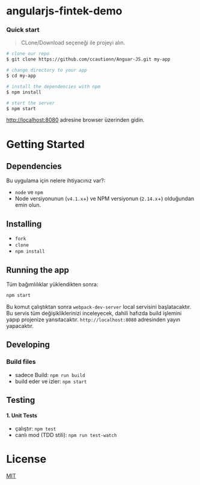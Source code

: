 # angularjs-fintek-demo

### Quick start

> CLone/Download seçeneği ile projeyi alın.

```bash
# clone our repo
$ git clone https://github.com/ccautionn/Anguar-JS.git my-app

# change directory to your app
$ cd my-app

# install the dependencies with npm
$ npm install

# start the server
$ npm start
```

 [http://localhost:8080](http://localhost:8080) adresine browser üzerinden gidin.


# Getting Started

## Dependencies

Bu uygulama için nelere ihtiyacınız var?:
* `node` ve `npm` 
*  Node versiyonunun (`v4.1.x`+) ve NPM versiyonun (`2.14.x`+) olduğundan emin olun.

## Installing

* `fork` 
* `clone` 
* `npm install`

## Running the app

Tüm bağımlılıklar yüklendikten sonra:
```bash
npm start
```

Bu komut çalıştıktan sonra `webpack-dev-server` local servisini başlatacaktır. Bu servis tüm değişikliklerinizi inceleyecek, dahili hafızda build işlemini yapıp projenize yansıtacaktır. `http://localhost:8080` adresinden yayın yapacaktır.

## Developing

### Build files

* sadece Build: `npm run build`
* build eder ve izler: `npm start`

## Testing

#### 1. Unit Tests

* çalıştır: `npm test`
* canlı mod (TDD stili): `npm run test-watch`

# License

[MIT](/LICENSE)
